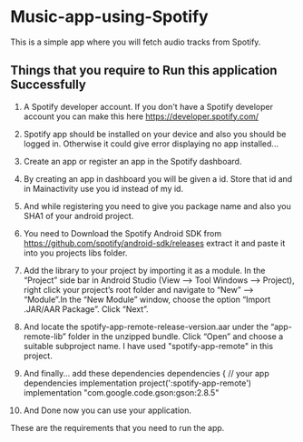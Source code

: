 # Music-app-using-Spotify
This is a simple app where you will fetch audio tracks from Spotify.

Things that you require to Run this application Successfully
------------------------------------------------------------

1. A Spotify developer account. If you don't have a Spotify developer account you can make this here https://developer.spotify.com/

2. Spotify app should be installed on your device and also you should be logged in. Otherwise it could give error displaying no app installed...

3. Create an app or register an app in the Spotify dashboard.

4. By creating an app in dashboard you will be given a id. Store that id and in Mainactivity use you id instead of my id.

5. And while registering you need to give you package name and also you SHA1 of your android project.

6. You need to Download the Spotify Android SDK from https://github.com/spotify/android-sdk/releases extract it and paste it into you projects libs folder.

7. Add the library to your project by importing it as a module. In the “Project” side bar in Android Studio (View –> Tool Windows –> Project), right click your project’s root folder and navigate to “New” –> “Module”.In the “New Module” window, choose the option “Import .JAR/AAR Package”. Click “Next”.

8. And locate the spotify-app-remote-release-version.aar under the “app-remote-lib” folder in the unzipped bundle. Click “Open” and choose a suitable subproject name. I have used "spotify-app-remote" in this project.

9. And finally... add these dependencies
dependencies {
    // your app dependencies
    implementation project(':spotify-app-remote')
    implementation "com.google.code.gson:gson:2.8.5"

10. And Done now you can use your application.

These are the requirements that you need to run the app.
